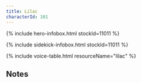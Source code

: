 ```yaml
---
title: Lilac
characterId: 101
---
```



{% include hero-infobox.html stockId=11011
%}


{% include sidekick-infobox.html stockId=11011
%}

{% include voice-table.html resourceName="lilac"
%}

## Notes
